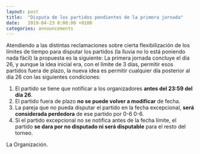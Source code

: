 ```yaml
---
layout: post
title:  "Disputa de los partidos pendientes de la primera jornada"
date:   2019-04-23 8:00:00 +0100
categories: announcements
---
```


Atendiendo a las distintas reclamaciones sobre cierta flexibilización de los límites de tiempo para disputar los partidos (la lluvia no lo está poniendo nada fácil) la propuesta es la siguiente: La primera jornada concluye el día 26, y aunque la idea inicial era, con el límite de 3 días, permitir esos partidos fuera de plazo, la nueva idea es permitir cualquier día posterior al día 26 con las siguientes condiciones:

1. El partido se tiene que notificar a los organizadores **antes del 23:59 del día 26**.
2. El partido fuera de plazo **no se puede volver a modificar** de fecha.
3. La pareja que no pueda disputar el partido en la fecha excepcional, **será considerada perdedora** de ese partido por 0-6 0-6.
4. Si el partido excepcional no se notifica antes de la fecha límite, el partido **se dara por no disputado ni será disputable** para el resto del torneo.

La Organización.
